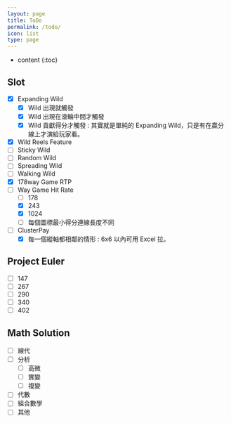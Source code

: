 ```yaml
---
layout: page
title: ToDo
permalink: /todo/
icon: list
type: page
---
```


* content
{:toc}

## Slot

- [x] Expanding Wild
  - [x] Wild 出現就觸發
  - [x] Wild 出現在滾輪中間才觸發
  - [x] Wild 貢獻得分才觸發 : 其實就是單純的 Expanding Wild，只是有在贏分線上才演給玩家看。
- [x] Wild Reels Feature
- [ ] Sticky Wild
- [ ] Random Wild
- [ ] Spreading Wild
- [ ] Walking Wild
- [x] 178way Game RTP
- [ ] Way Game Hit Rate
  - [ ] 178
  - [x] 243
  - [x] 1024
  - [ ] 每個圖標最小得分連線長度不同
- [ ] ClusterPay
  - [x] 每一個縱軸都相鄰的情形 : 6x6 以內可用 Excel 拉。

## Project Euler
- [ ] 147
- [ ] 267
- [ ] 290
- [ ] 340
- [ ] 402

## Math Solution
- [ ] 線代
- [ ] 分析
  - [ ] 高微
  - [ ] 實變
  - [ ] 複變
- [ ] 代數
- [ ] 組合數學
- [ ] 其他